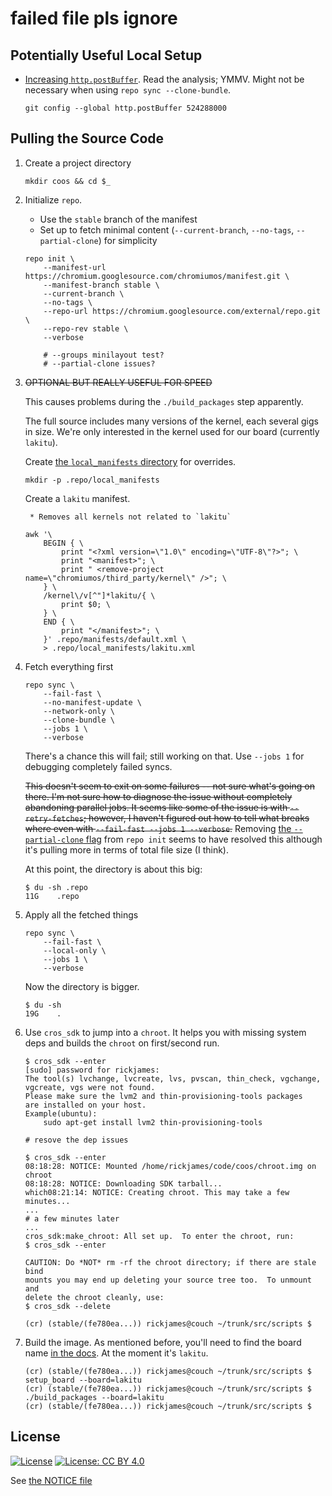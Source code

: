 # failed file pls ignore

## Potentially Useful Local Setup

* [Increasing `http.postBuffer`](https://stackoverflow.com/a/6849424). Read the analysis; YMMV. Might not be necessary when using `repo sync --clone-bundle`.

    ```shell
    git config --global http.postBuffer 524288000
    ```

## Pulling the Source Code

1. Create a project directory

    ```shell
    mkdir coos && cd $_
    ```

2. Initialize `repo`.

    * Use the `stable` branch of the manifest
    * Set up to fetch minimal content (`--current-branch`, `--no-tags`, `--partial-clone`) for simplicity

    ```shell
    repo init \
        --manifest-url https://chromium.googlesource.com/chromiumos/manifest.git \
        --manifest-branch stable \
        --current-branch \
        --no-tags \
        --repo-url https://chromium.googlesource.com/external/repo.git \
        --repo-rev stable \
        --verbose

        # --groups minilayout test?
        # --partial-clone issues?
    ```

3. ~~OPTIONAL BUT REALLY USEFUL FOR SPEED~~

    This causes problems during the `./build_packages` step apparently.

    The full source includes many versions of the kernel, each several gigs in size. We're only interested in the kernel used for our board (currently `lakitu`).

    Create [the `local_manifests` directory](https://chromium.googlesource.com/external/repo.git/+/refs/heads/stable/docs/internal-fs-layout.md#Manifests) for overrides.

    ```shell
    mkdir -p .repo/local_manifests
    ```

    Create a `lakitu` manifest.

        * Removes all kernels not related to `lakitu`

    ```shell
    awk '\
        BEGIN { \
            print "<?xml version=\"1.0\" encoding=\"UTF-8\"?>"; \
            print "<manifest>"; \
            print " <remove-project name=\"chromiumos/third_party/kernel\" />"; \
        } \
        /kernel\/v[^"]*lakitu/{ \
            print $0; \
        } \
        END { \
            print "</manifest>"; \
        }' .repo/manifests/default.xml \
        > .repo/local_manifests/lakitu.xml
    ```
4. Fetch everything first

    ```shell
    repo sync \
        --fail-fast \
        --no-manifest-update \
        --network-only \
        --clone-bundle \
        --jobs 1 \
        --verbose
    ```

    There's a chance this will fail; still working on that. Use `--jobs 1` for debugging completely failed syncs.

    ~~This doesn't seem to exit on some failures -- not sure what's going on there. I'm not sure how to diagnose the issue without completely abandoning parallel jobs. It seems like some of the issue is with `--retry-fetches`; however, I haven't figured out how to tell what breaks where even with `--fail-fast --jobs 1 --verbose`.~~ Removing [the `--partial-clone` flag](https://git-scm.com/docs/partial-clone) from `repo init` seems to have resolved this although it's pulling more in terms of total file size (I think).

    At this point, the directory is about this big:

    ```shell
    $ du -sh .repo
    11G    .repo
    ```

5. Apply all the fetched things

    ```shell
    repo sync \
        --fail-fast \
        --local-only \
        --jobs 1 \
        --verbose
    ```

    Now the directory is bigger.

    ```shell
    $ du -sh
    19G	   .
    ```

6. Use `cros_sdk` to jump into a `chroot`. It helps you with missing system deps and builds the `chroot` on first/second run.

    ```shell
    $ cros_sdk --enter
    [sudo] password for rickjames:
    The tool(s) lvchange, lvcreate, lvs, pvscan, thin_check, vgchange, vgcreate, vgs were not found.
    Please make sure the lvm2 and thin-provisioning-tools packages
    are installed on your host.
    Example(ubuntu):
        sudo apt-get install lvm2 thin-provisioning-tools

    # resove the dep issues

    $ cros_sdk --enter
    08:18:28: NOTICE: Mounted /home/rickjames/code/coos/chroot.img on chroot
    08:18:28: NOTICE: Downloading SDK tarball...
    which08:21:14: NOTICE: Creating chroot. This may take a few minutes...
    ...
    # a few minutes later
    ...
    cros_sdk:make_chroot: All set up.  To enter the chroot, run:
    $ cros_sdk --enter

    CAUTION: Do *NOT* rm -rf the chroot directory; if there are stale bind
    mounts you may end up deleting your source tree too.  To unmount and
    delete the chroot cleanly, use:
    $ cros_sdk --delete

    (cr) (stable/(fe780ea...)) rickjames@couch ~/trunk/src/scripts $
    ```

7. Build the image. As mentioned before, you'll need to find the board name [in the docs](https://cloud.google.com/container-optimized-os/docs/how-to/building-from-open-source). At the moment it's `lakitu`.

    ```shell
    (cr) (stable/(fe780ea...)) rickjames@couch ~/trunk/src/scripts $ setup_board --board=lakitu
    (cr) (stable/(fe780ea...)) rickjames@couch ~/trunk/src/scripts $ ./build_packages --board=lakitu
    (cr) (stable/(fe780ea...)) rickjames@couch ~/trunk/src/scripts $
    ```

## License


[![License](https://img.shields.io/badge/License-Apache%202.0-blue.svg)](https://opensource.org/licenses/Apache-2.0) [![License: CC BY 4.0](https://img.shields.io/badge/License-CC%20BY%204.0-lightgrey.svg)](https://creativecommons.org/licenses/by/4.0/)

See [the NOTICE file](./NOTICE)
